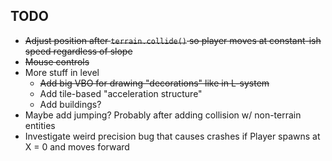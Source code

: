 ## TODO

- ~~Adjust position after `terrain.collide()` so player moves at constant-ish speed regardless of slope~~
- ~~Mouse controls~~
- More stuff in level
  - ~~Add big VBO for drawing "decorations" like in L-system~~
  - Add tile-based "acceleration structure"
  - Add buildings?
- Maybe add jumping? Probably after adding collision w/ non-terrain entities
- Investigate weird precision bug that causes crashes if Player spawns at X = 0 and moves forward

